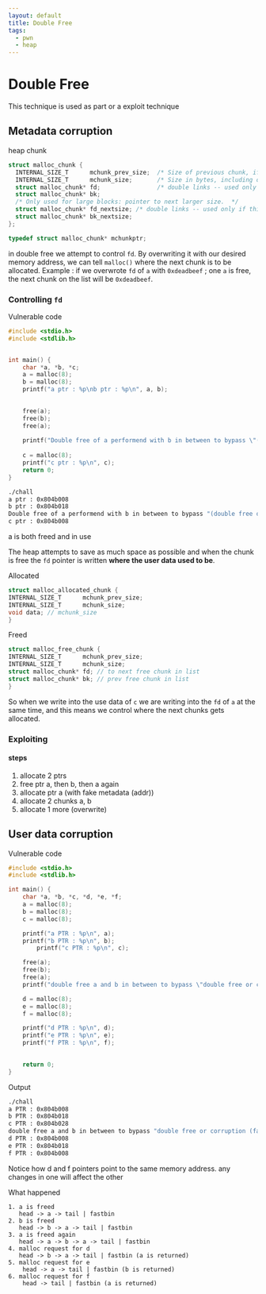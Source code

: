 ```yaml
---
layout: default
title: Double Free
tags:
  - pwn
  - heap
---
```

# Double Free

This technique is used as part or a exploit technique
## Metadata corruption

heap chunk
```c
struct malloc_chunk {
  INTERNAL_SIZE_T      mchunk_prev_size;  /* Size of previous chunk, if it is free. */
  INTERNAL_SIZE_T      mchunk_size;       /* Size in bytes, including overhead. */
  struct malloc_chunk* fd;                /* double links -- used only if this chunk is free. */
  struct malloc_chunk* bk;
  /* Only used for large blocks: pointer to next larger size.  */
  struct malloc_chunk* fd_nextsize; /* double links -- used only if this chunk is free. */
  struct malloc_chunk* bk_nextsize;
};

typedef struct malloc_chunk* mchunkptr;
```

in double free we attempt to control `fd`. By overwriting it with our desired memory address, we can tell `malloc()` where the next chunk is to be allocated.
Example : if we overwrote `fd` of `a` with `0xdeadbeef` ; one `a` is free, the next chunk on the list will be `0xdeadbeef`.

### Controlling `fd`
Vulnerable code
```c
#include <stdio.h>
#include <stdlib.h>


int main() {
	char *a, *b, *c;
	a = malloc(8);
	b = malloc(8);
	printf("a ptr : %p\nb ptr : %p\n", a, b);
	

	free(a);
	free(b);
	free(a);
	
	printf("Double free of a performend with b in between to bypass \"(double free or corruption) fasttop protection\"\n");
	
	c = malloc(8);
	printf("c ptr : %p\n", c);
	return 0;
}

```


```sh
./chall 
a ptr : 0x804b008
b ptr : 0x804b018
Double free of a performend with b in between to bypass "(double free or corruption) fasttop protection"
c ptr : 0x804b008
```
a is both freed and in use

The heap attempts to save as much space as possible and when the chunk is free the `fd` pointer is written **where the user data used to be**.

Allocated
```c
struct malloc_allocated_chunk {
INTERNAL_SIZE_T      mchunk_prev_size;
INTERNAL_SIZE_T      mchunk_size; 
void data; // mchunk_size
}
```

Freed
```c
struct malloc_free_chunk {
INTERNAL_SIZE_T      mchunk_prev_size;
INTERNAL_SIZE_T      mchunk_size;  
struct malloc_chunk* fd; // to next free chunk in list
struct malloc_chunk* bk; // prev free chunk in list
}
```

So when we write into the use data of `c` we are writing into the `fd` of `a` at the same time, and this means we control where the next chunks gets allocated.
### Exploiting 
#### steps
1. allocate 2 ptrs
2. free ptr a, then b, then a again
3. allocate ptr a (with fake metadata (addr))
4. allocate 2 chunks a, b
5. allocate 1 more (overwrite)

## User data corruption

Vulnerable code
```c
#include <stdio.h>
#include <stdlib.h>

int main() {
	char *a, *b, *c, *d, *e, *f;
	a = malloc(8);
	b = malloc(8);
	c = malloc(8);

	printf("a PTR : %p\n", a);
	printf("b PTR : %p\n", b);
       	printf("c PTR : %p\n", c);

	free(a);
	free(b);
	free(a);
	printf("double free a and b in between to bypass \"double free or corruption (fasttop protection)\" \n");

	d = malloc(8);
	e = malloc(8);
	f = malloc(8);

	printf("d PTR : %p\n", d);
	printf("e PTR : %p\n", e);
	printf("f PTR : %p\n", f);
			

	return 0;
}
```

Output

```sh
./chall 
a PTR : 0x804b008
b PTR : 0x804b018
c PTR : 0x804b028
double free a and b in between to bypass "double free or corruption (fasttop protection)" 
d PTR : 0x804b008
e PTR : 0x804b018
f PTR : 0x804b008
```

Notice how d and f pointers point to the same memory address. any changes in one will affect the other

What happened

```
1. a is freed
   head -> a -> tail | fastbin
2. b is freed
   head -> b -> a -> tail | fastbin
3. a is freed again
   head -> a -> b -> a -> tail | fastbin
4. malloc request for d
   head -> b -> a -> tail | fastbin (a is returned)
5. malloc request for e
	head -> a -> tail | fastbin (b is returned)
6. malloc request for f 
	head -> tail | fastbin (a is returned)
```


